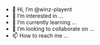- 👋 Hi, I’m @winz-playent
- 👀 I’m interested in ...
- 🌱 I’m currently learning ...
- 💞️ I’m looking to collaborate on ...
- 📫 How to reach me ...

<!---
winz-playent/winz-playent is a ✨ special ✨ repository because its `README.md` (this file) appears on your GitHub profile.
You can click the Preview link to take a look at your changes.
--->

